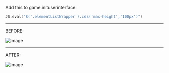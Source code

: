 Add this to game.inituserinterface:

```c
JS.eval("$('.elementListWrapper').css('max-height','100px')")
```

---
BEFORE:

![image](https://user-images.githubusercontent.com/30656341/39497180-c19cc95c-4d67-11e8-8e89-74b74ce26a14.png)


---
AFTER:

![image](https://user-images.githubusercontent.com/30656341/39497184-cd0e5bfc-4d67-11e8-800f-0f564296ca49.png)
